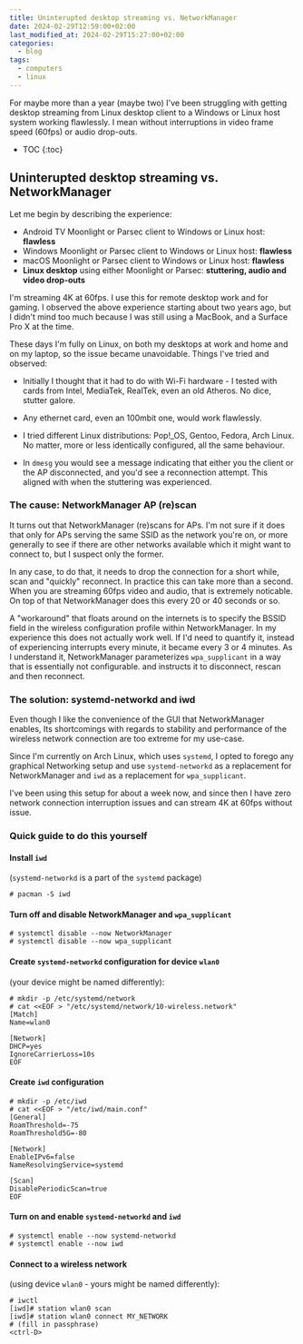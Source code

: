 ```yaml
---
title: Uninterupted desktop streaming vs. NetworkManager
date: 2024-02-29T12:59:00+02:00
last_modified_at: 2024-02-29T15:27:00+02:00
categories:
  - blog
tags:
  - computers
  - linux
---
```


For maybe more than a year (maybe two) I've been struggling with getting desktop
streaming from Linux desktop client to a Windows or Linux host system working
flawlessly. I mean without interruptions in video frame speed (60fps) or audio
drop-outs.


* TOC
{:toc}

## Uninterupted desktop streaming vs. NetworkManager

Let me begin by describing the experience:

  * Android TV Moonlight or Parsec client to Windows or Linux host: **flawless**
  * Windows Moonlight or Parsec client to Windows or Linux host: **flawless**
  * macOS Moonlight or Parsec client to Windows or Linux host: **flawless**
  * **Linux desktop** using either Moonlight or Parsec: **stuttering, audio and video drop-outs** 
  
I'm streaming 4K at 60fps. I use this for remote desktop work and for gaming.
I observed the above experience starting about two years ago, but I didn't mind
too much because I was still using a MacBook, and a Surface Pro X at the time.

These days I'm fully on Linux, on both my desktops at work and home and on my
laptop, so the issue became unavoidable. Things I've tried and observed:

  * Initially I thought that it had to do with Wi-Fi hardware - I tested with 
    cards from Intel, MediaTek, RealTek, even an old Atheros. No dice, stutter 
    galore.

  * Any ethernet card, even an 100mbit one, would work flawlessly.

  * I tried different Linux distributions: Pop!_OS, Gentoo, Fedora, Arch Linux.
    No matter, more or less identically configured, all the same behaviour.

  * In `dmesg` you would see a message indicating that either you the client or
    the AP disconnected, and you'd see a reconnection attempt. This aligned with
    when the stuttering was experienced.

### The cause: NetworkManager AP (re)scan

It turns out that NetworkManager (re)scans for APs. I'm not sure if it does that
only for APs serving the same SSID as the network you're on, or more generally
to see if there are other networks available which it might want to connect to,
but I suspect only the former.

In any case, to do that, it needs to drop the connection for a short while, scan
and "quickly" reconnect. In practice this can take more than a second. When you
are streaming 60fps video and audio, that is extremely noticable. On top of that
NetworkManager does this every 20 or 40 seconds or so.

A "workaround" that floats around on the internets is to specify the BSSID field
in the wireless configuration profile within NetworkManager. In my experience
this does not actually work well. If I'd need to quantify it, instead of 
experiencing interrupts every minute, it became every 3 or 4 minutes. As I 
understand it, NetworkManager parameterizes `wpa_supplicant` in a way that is
essentially not configurable. and instructs it to disconnect, rescan and then
reconnect.

### The solution: systemd-networkd and iwd

Even though I like the convenience of the GUI that NetworkManager enables, Its
shortcomings with regards to stability and performance of the wireless network
connection are too extreme for my use-case. 

Since I'm currently on Arch Linux, which uses `systemd`, I opted to forego any
graphical Networking setup and use `systemd-networkd` as a replacement for 
NetworkManager and `iwd` as a replacement for `wpa_supplicant`.

I've been using this setup for about a week now, and since then I have zero
network connection interruption issues and can stream 4K at 60fps without issue.

### Quick guide to do this yourself

#### Install `iwd` 

(`systemd-networkd` is a part of the `systemd` package)

```shell
# pacman -S iwd
```

#### Turn off and disable NetworkManager and `wpa_supplicant`

```shell
# systemctl disable --now NetworkManager
# systemctl disable --now wpa_supplicant
```

#### Create `systemd-networkd` configuration for device `wlan0` 

(your device might be named differently):

```shell
# mkdir -p /etc/systemd/network
# cat <<EOF > "/etc/systemd/network/10-wireless.network"
[Match]
Name=wlan0

[Network]
DHCP=yes
IgnoreCarrierLoss=10s
EOF
```

#### Create `iwd` configuration

```shell
# mkdir -p /etc/iwd
# cat <<EOF > "/etc/iwd/main.conf"
[General]
RoamThreshold=-75
RoamThreshold5G=-80

[Network]
EnableIPv6=false
NameResolvingService=systemd

[Scan]
DisablePeriodicScan=true
EOF
```

#### Turn on and enable `systemd-networkd` and `iwd`

```shell
# systemctl enable --now systemd-networkd
# systemctl enable --now iwd
```

#### Connect to a wireless network 

(using device `wlan0` - yours might be named differently):

```shell
# iwctl
[iwd]# station wlan0 scan
[iwd]# station wlan0 connect MY_NETWORK
# (fill in passphrase)
<ctrl-D>
```
